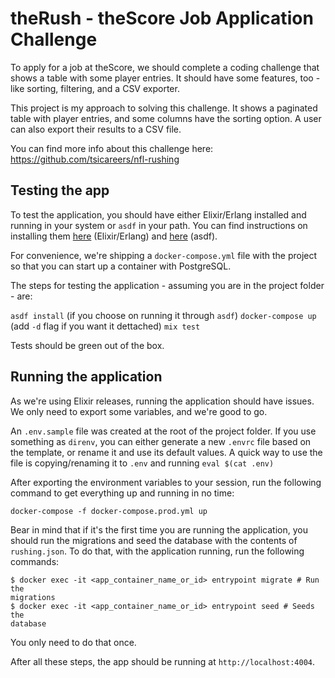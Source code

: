 # theRush - theScore Job Application Challenge

To apply for a job at theScore, we should complete a coding challenge that shows a table with some player entries. It should have some features, too - like sorting, filtering, and a CSV exporter.

This project is my approach to solving this challenge. It shows a paginated table with player entries, and some columns have the sorting option. A user can also export their results to a CSV file.

You can find more info about this challenge here: https://github.com/tsicareers/nfl-rushing

## Testing the app

To test the application, you should have either Elixir/Erlang installed and running in your system or `asdf` in your path. You can find instructions on installing them [here](https://elixir-lang.org/install.html) (Elixir/Erlang) and [here](https://asdf-vm.com/#/core-manage-asdf?id=install) (asdf).

For convenience, we're shipping a `docker-compose.yml` file with the project so that you can start up a container with PostgreSQL.

The steps for testing the application - assuming you are in the project folder - are:

`asdf install` (if you choose on running it through `asdf`)
`docker-compose up` (add `-d` flag if you want it dettached)
`mix test`

Tests should be green out of the box.

## Running the application

As we're using Elixir releases, running the application should have issues. We only need to export some variables, and we're good to go.

An `.env.sample` file was created at the root of the project folder. If you use something as `direnv`, you can either generate a new `.envrc` file based on the template, or rename it and use its default values. A quick way to use the file is copying/renaming it to `.env` and running `eval $(cat .env)`

After exporting the environment variables to your session, run the following command to get everything up and running in no time:

`docker-compose -f docker-compose.prod.yml up`

Bear in mind that if it's the first time you are running the application, you should run the migrations and seed the database with the contents of `rushing.json`. To do that, with the application running, run the following commands:

```
$ docker exec -it <app_container_name_or_id> entrypoint migrate # Run the
migrations
$ docker exec -it <app_container_name_or_id> entrypoint seed # Seeds the
database
```

You only need to do that once.

After all these steps, the app should be running at `http://localhost:4004`.
